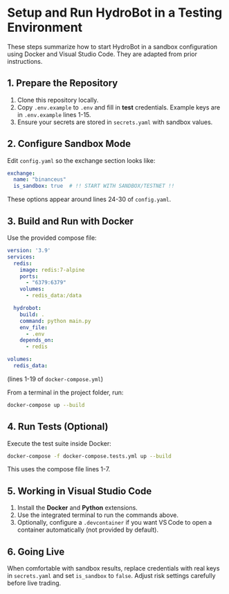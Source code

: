 # Setup and Run HydroBot in a Testing Environment

These steps summarize how to start HydroBot in a sandbox configuration using Docker and Visual Studio Code. They are adapted from prior instructions.

## 1. Prepare the Repository

1. Clone this repository locally.
1. Copy `.env.example` to `.env` and fill in **test** credentials. Example keys are in `.env.example` lines 1-15.
1. Ensure your secrets are stored in `secrets.yaml` with sandbox values.

## 2. Configure Sandbox Mode

Edit `config.yaml` so the exchange section looks like:

```yaml
exchange:
  name: "binanceus"
  is_sandbox: true  # !! START WITH SANDBOX/TESTNET !!
```

These options appear around lines 24-30 of `config.yaml`.

## 3. Build and Run with Docker

Use the provided compose file:

```yaml
version: '3.9'
services:
  redis:
    image: redis:7-alpine
    ports:
      - "6379:6379"
    volumes:
      - redis_data:/data

  hydrobot:
    build: .
    command: python main.py
    env_file:
      - .env
    depends_on:
      - redis

volumes:
  redis_data:
```

(lines 1-19 of `docker-compose.yml`)

From a terminal in the project folder, run:

```bash
docker-compose up --build
```

## 4. Run Tests (Optional)

Execute the test suite inside Docker:

```bash
docker-compose -f docker-compose.tests.yml up --build
```

This uses the compose file lines 1-7.

## 5. Working in Visual Studio Code

1. Install the **Docker** and **Python** extensions.
1. Use the integrated terminal to run the commands above.
1. Optionally, configure a `.devcontainer` if you want VS Code to open a container automatically (not provided by default).

## 6. Going Live

When comfortable with sandbox results, replace credentials with real keys in `secrets.yaml` and set `is_sandbox` to `false`.
Adjust risk settings carefully before live trading.
